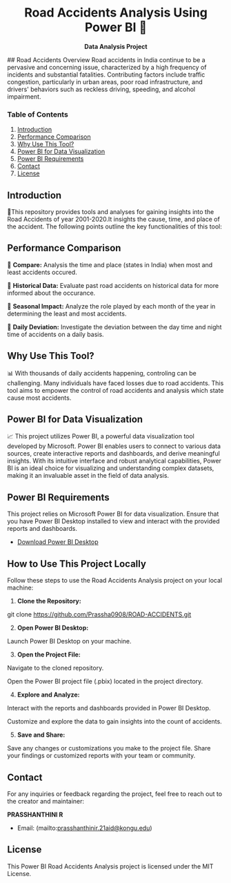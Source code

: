 <div align="center">

# Road Accidents Analysis Using Power BI 🌟
**Data Analysis Project**

</div>
## Road Accidents Overview
Road accidents in India continue to be a pervasive and concerning issue, characterized by a high frequency of incidents and substantial fatalities. Contributing factors include traffic congestion, particularly in urban areas, poor road infrastructure, and drivers' behaviors such as reckless driving, speeding, and alcohol impairment.

### Table of Contents
1. [Introduction](#introduction)
2. [Performance Comparison](#performance-comparison)
3. [Why Use This Tool?](#why-use-this-tool)
4. [Power BI for Data Visualization](#power-bi-for-data-visualization)
5. [Power BI Requirements](#power-bi-requirements)
6. [Contact](#contact)
7. [License](#license)

   
## Introduction
📍This repository provides tools and analyses for gaining insights into the Road Accidents of year 2001-2020.It insights the cause, time, and place of the accident. The following points outline the key functionalities of this tool:

## Performance Comparison 
 🚀 **Compare:** Analysis the time and place (states in India) when most and least accidents occured.
 
 🚀 **Historical Data:** Evaluate past road accidents on historical data for more informed about the occurance.
 
 🚀 **Seasonal Impact:** Analyze the role played by each month of the year in determining the least and most accidents.
 
 🚀 **Daily Deviation:** Investigate the deviation between the day time and night time of accidents on a daily basis.

## Why Use This Tool? 
📊 With thousands of daily accidents happening, controling can be challenging. Many individuals have faced losses due to road accidents. This tool aims to empower the control of road accidents and analysis which state cause most accidents.

## Power BI for Data Visualization 
📈 This project utilizes Power BI, a powerful data visualization tool developed by Microsoft. Power BI enables users to connect to various data sources, create interactive reports and dashboards, and derive meaningful insights. With its intuitive interface and robust analytical capabilities, Power BI is an ideal choice for visualizing and understanding complex datasets, making it an invaluable asset in the field of data analysis.

## Power BI Requirements
This project relies on Microsoft Power BI for data visualization. Ensure that you have Power BI Desktop installed to view and interact with the provided reports and dashboards.

- [Download Power BI Desktop](https://powerbi.microsoft.com/desktop/)

## How to Use This Project Locally
Follow these steps to use the Road Accidents Analysis project on your local machine:

1. **Clone the Repository:**

git clone https://github.com/Prassha0908/ROAD-ACCIDENTS.git

2. **Open Power BI Desktop:**
   
Launch Power BI Desktop on your machine.

3. **Open the Project File:**

Navigate to the cloned repository.

Open the Power BI project file (.pbix) located in the project directory.

4. **Explore and Analyze:**

Interact with the reports and dashboards provided in Power BI Desktop.

Customize and explore the data to gain insights into the count of accidents.

5. **Save and Share:**

Save any changes or customizations you make to the project file.
Share your findings or customized reports with your team or community.
   

## Contact
For any inquiries or feedback regarding the project, feel free to reach out to the creator and maintainer:

**PRASSHANTHINI R**
- Email: (mailto:prasshanthinir.21aid@kongu.edu)

## License
This Power BI Road Accidents Analysis project is licensed under the MIT License.
